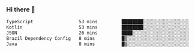 ### Hi there 👋

<!--START_SECTION:waka-->

```txt
TypeScript                 53 mins         ████████░░░░░░░░░░░░░░░░░   31.73 %
Kotlin                     53 mins         ████████░░░░░░░░░░░░░░░░░   31.61 %
JSON                       26 mins         ████░░░░░░░░░░░░░░░░░░░░░   15.45 %
Brazil Dependency Config   8 mins          █▒░░░░░░░░░░░░░░░░░░░░░░░   05.11 %
Java                       8 mins          █▒░░░░░░░░░░░░░░░░░░░░░░░   04.90 %
```

<!--END_SECTION:waka-->

<!--
**jerry-shao/jerry-shao** is a ✨ _special_ ✨ repository because its `README.md` (this file) appears on your GitHub profile.

Here are some ideas to get you started:

- 🔭 I’m currently working on ...
- 🌱 I’m currently learning ...
- 👯 I’m looking to collaborate on ...
- 🤔 I’m looking for help with ...
- 💬 Ask me about ...
- 📫 How to reach me: ...
- 😄 Pronouns: ...
- ⚡ Fun fact: ...
-->
